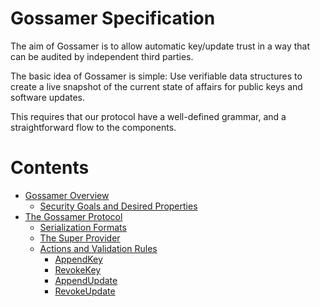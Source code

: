 # Gossamer Specification

The aim of Gossamer is to allow automatic key/update trust in a way that can be
audited by independent third parties.

The basic idea of Gossamer is simple: Use verifiable data structures to create
a live snapshot of the current state of affairs for public keys and software
updates.

This requires that our protocol have a well-defined grammar, and a
straightforward flow to the components.

# Contents

 * [Gossamer Overview](Overview.md)
   * [Security Goals and Desired Properties](Overview.md#security-goals-and-desired-properties)
 * [The Gossamer Protocol](Protocol.md)
   * [Serialization Formats](Protocol.md#serialization-formats)
   * [The Super Provider](Protocol.md#the-super-provider)
   * [Actions and Validation Rules](Protocol.md#actions-and-validation-rules)
     * [AppendKey](Protocol.md#appendkey)
     * [RevokeKey](Protocol.md#revokekey)
     * [AppendUpdate](Protocol.md#appendupdate)
     * [RevokeUpdate](Protocol.md#revokeupdate)
